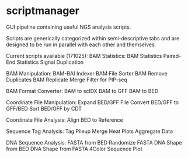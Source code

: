 # scriptmanager
GUI pipeline containing useful NGS analysis scripts.

Scripts are generically categorized within semi-descriptive tabs and are designed to be run in parallel with each other and themselves.

Current scripts available (171025):
BAM Statistics:
  BAM Statistics
  Paired-End Statistics
  Signal Duplication

BAM Manipulation:
  BAM-BAI Indexer
  BAM File Sorter
  BAM Remove Duplicates
  BAM Replicate Merge
  Filter for PIP-seq

BAM Format Converter:
  BAM to scIDX
  BAM to GFF
  BAM to BED

Coordinate File Manipulation:
  Expand BED/GFF File
  Convert BED/GFF to GFF/BED
  Sort BED/GFF by CDT

Coordinate File Analysis:
  Align BED to Reference

Sequence Tag Analysis:
  Tag Pileup
  Merge Heat Plots
  Aggregate Data

DNA Sequence Analysis:
  FASTA from BED
  Randomize FASTA
  DNA Shape from BED
  DNA Shape from FASTA
  4Color Sequence Plot
